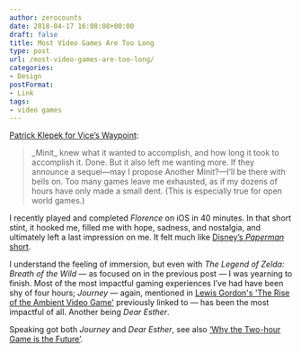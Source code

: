```yaml
---
author: zerocounts
date: 2018-04-17 16:08:08+00:00
draft: false
title: Most Video Games Are Too Long
type: post
url: /most-video-games-are-too-long/
categories:
- Design
postFormat:
- Link
tags:
- video games
---
```


[Patrick Klepek for Vice’s Waypoint](https://waypoint.vice.com/en_us/article/a3ya54/most-video-games-are-too-long):


<blockquote>_Minit_ knew what it wanted to accomplish, and how long it took to accomplish it. Done. But it also left me wanting more. If they announce a sequel—may I propose Another Minit?—I’ll be there with bells on. Too many games leave me exhausted, as if my dozens of hours have only made a small dent. (This is especially true for open world games.)

</blockquote>

I recently played and completed _Florence_ on iOS in 40 minutes. In that short stint, it hooked me, filled me with hope, sadness, and nostalgia, and ultimately left a last impression on me. It felt much like [Disney’s ](https://itunes.apple.com/us/movie/paperman/id601669104)[_Paperman_](https://itunes.apple.com/us/movie/paperman/id601669104)[ short](https://itunes.apple.com/us/movie/paperman/id601669104).

I understand the feeling of immersion, but even with _The Legend of Zelda: Breath of the Wild_ — as focused on in the previous post — I was yearning to finish. Most of the most impactful gaming experiences I’ve had have been shy of four hours; _Journey_ — again, mentioned in [Lewis Gordon's 'The Rise of the Ambient Video Game'](https://theoutline.com/post/4181/ambient-video-game-legend-of-zelda) previously linked to — has been the most impactful of all. Another being _Dear Esther_.

Speaking got both _Journey_ and _Dear Esther_, see also [‘Why the Two-hour Game is the Future’](https://www.zerocounts.net/2014/10/14/why-the-two-hour-game-is-the-future/).
